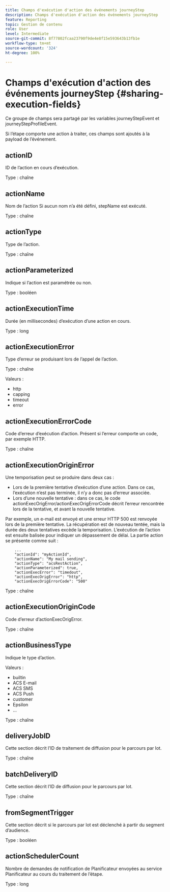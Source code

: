 ```yaml
---
title: Champs d'exécution d'action des événements journeyStep
description: Champs d'exécution d'action des événements journeyStep
feature: Reporting
topic: Gestion de contenu
role: User
level: Intermediate
source-git-commit: 8f77802fcaa23790f9de4e8f15e593643b13fb1e
workflow-type: tm+mt
source-wordcount: '324'
ht-degree: 100%

---
```


# Champs d&#39;exécution d&#39;action des événements journeyStep {#sharing-execution-fields}

Ce groupe de champs sera partagé par les variables journeyStepEvent et journeyStepProfileEvent.

Si l’étape comporte une action à traiter, ces champs sont ajoutés à la payload de l’événement.

## actionID

ID de l’action en cours d’exécution.

Type : chaîne

## actionName

Nom de l’action Si aucun nom n’a été défini, stepName est exécuté.

Type : chaîne

## actionType

Type de l’action.

Type : chaîne

## actionParameterized

Indique si l’action est paramétrée ou non.

Type : booléen

## actionExecutionTime

Durée (en millisecondes) d’exécution d’une action en cours.

Type : long

## actionExecutionError

Type d’erreur se produisant lors de l’appel de l’action.

Type : chaîne

Valeurs :
* http
* capping
* timeout
* error

## actionExecutionErrorCode

Code d’erreur d’exécution d’action. Présent si l’erreur comporte un code, par exemple HTTP.

Type : chaîne

## actionExecutionOriginError

Une temporisation peut se produire dans deux cas :

* Lors de la première tentative d’exécution d’une action. Dans ce cas, l’exécution n’est pas terminée, il n’y a donc pas d’erreur associée.
* Lors d’une nouvelle tentative : dans ce cas, le code actionExecOrigError/actionExecOrigErrorCode décrit l’erreur rencontrée lors de la tentative, et avant la nouvelle tentative.

Par exemple, un e-mail est envoyé et une erreur HTTP 500 est renvoyée lors de la première tentative. La récupération est de nouveau tentée, mais la durée des deux tentatives excède la temporisation. L’exécution de l’action est ensuite balisée pour indiquer un dépassement de délai. La partie action se présente comme suit :

```
    ...
    "actionId": "myActionId",
    "actionName": "My mail sending",
    "actionType": "acsRestAction",
    "actionParameterized": true,
    "actionExecError": "timedout",
    "actionExecOrigError": "http",
    "actionExecOrigErrorCode": "500"
```

Type : chaîne

## actionExecutionOriginCode

Code d’erreur d’actionExecOrigError.

Type : chaîne

## actionBusinessType

Indique le type d’action.

Valeurs :

* builtin
* ACS E-mail
* ACS SMS
* ACS Push
* customer
* Epsilon
* ...

Type : chaîne

## deliveryJobID

Cette section décrit l’ID de traitement de diffusion pour le parcours par lot.

Type : chaîne

## batchDeliveryID

Cette section décrit l’ID de diffusion pour le parcours par lot.

Type : chaîne

## fromSegmentTrigger

Cette section décrit si le parcours par lot est déclenché à partir du segment d’audience.

Type : booléen

## actionSchedulerCount

Nombre de demandes de notification de Planificateur envoyées au service Planificateur au cours du traitement de l’étape.

Type : long
